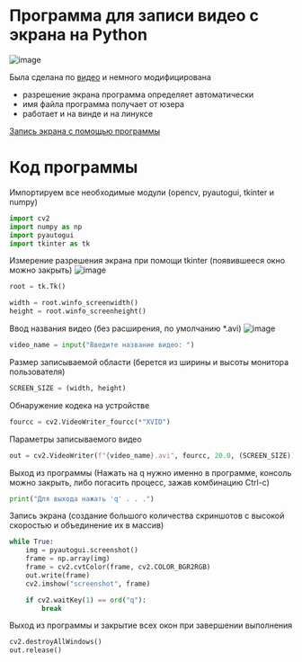 # Программа для записи видео с экрана на Python
![image](https://user-images.githubusercontent.com/86486142/222078881-13791861-aaee-409c-9ea7-d433c202ebdd.png)

Была сделана по [видео](https://youtu.be/UR32YTGAMHo) и немного модифицирована
- разрешение экрана программа определяет автоматически
- имя файла программа получает от юзера
- работает и на винде и на линуксе

[Запись экрана с помощью программы](https://disk.yandex.ru/i/e8fxhckDnSX93g)

# Код программы
Импортируем все необходимые модули (opencv, pyautogui, tkinter и numpy)
```Python
import cv2
import numpy as np
import pyautogui
import tkinter as tk
```
Измерение разрешения экрана при помощи tkinter (появившееся окно можно закрыть)
![image](https://user-images.githubusercontent.com/86486142/222422060-fd411c64-8fa4-4d1a-bce0-1e0fd7705922.png)
```Python
root = tk.Tk()

width = root.winfo_screenwidth()
height = root.winfo_screenheight()
```
Ввод названия видео (без расширения, по умолчанию *.avi)
![image](https://user-images.githubusercontent.com/86486142/222422239-f8b4afef-cc9c-4165-957b-1da911ca5a06.png)
```Python
video_name = input("Введите название видео: ")
```
Размер записываемой области (берется из ширины и высоты монитора пользователя)
```Python
SCREEN_SIZE = (width, height)
```
Обнаружение кодека на устройстве
```Python
fourcc = cv2.VideoWriter_fourcc(*"XVID")
```
Параметры записываемого видео
```Python
out = cv2.VideoWriter(f"{video_name}.avi", fourcc, 20.0, (SCREEN_SIZE))
```
Выход из программы
(Нажать на q нужно именно в программе, консоль можно закрыть, либо погасить процесс, зажав комбинацию Ctrl-c)
```Python
print("Для выхода нажать 'q' . . .")
```
Запись экрана (создание большого количества скриншотов с высокой скоростью и объединение их в массив)
```Python
while True:
	img = pyautogui.screenshot()
	frame = np.array(img)
	frame = cv2.cvtColor(frame, cv2.COLOR_BGR2RGB)
	out.write(frame)
	cv2.imshow("screenshot", frame)

	if cv2.waitKey(1) == ord("q"):
		break
```
Выход из программы и закрытие всех окон при завершении выполнения
```Python
cv2.destroyAllWindows()
out.release()
```
